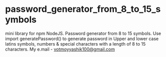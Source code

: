 # password_generator_from_8_to_15_symbols
mini library for npm NodeJS. Password generator from 8 to 15 symbols.
Use import generatePassword() to generate password in Upper and lower case latins symbols, numbers & special characters with a length of 8 to 15 characters.
My e.mail - votmoyyashik100@gmail.com
